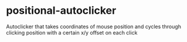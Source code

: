 # positional-autoclicker
Autoclicker that takes coordinates of mouse position and cycles through clicking position with a certain x/y offset on each click
